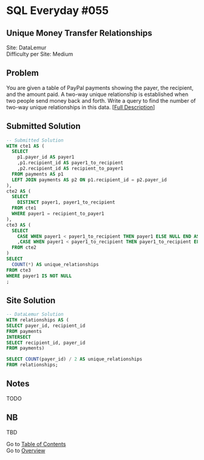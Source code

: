 # SQL Everyday \#055

## Unique Money Transfer Relationships

Site: DataLemur\
Difficulty per Site: Medium

## Problem

You are given a table of PayPal payments showing the payer, the recipient, and the amount paid. A two-way unique relationship is established when two people send money back and forth. Write a query to find the number of two-way unique relationships in this data. [[Full Description](https://datalemur.com/questions/money-transfer-relationships)]

## Submitted Solution

```sql
-- Submitted Solution
WITH cte1 AS (
  SELECT 
    p1.payer_id AS payer1
    ,p1.recipient_id AS payer1_to_recipient
    ,p2.recipient_id AS recipient_to_payer1
  FROM payments AS p1 
  LEFT JOIN payments AS p2 ON p1.recipient_id = p2.payer_id
),
cte2 AS (
  SELECT
    DISTINCT payer1, payer1_to_recipient
  FROM cte1
  WHERE payer1 = recipient_to_payer1
),
cte3 AS (
  SELECT
    CASE WHEN payer1 < payer1_to_recipient THEN payer1 ELSE NULL END AS payer1
    ,CASE WHEN payer1 < payer1_to_recipient THEN payer1_to_recipient ELSE NULL END AS payer2
  FROM cte2
)
SELECT
  COUNT(*) AS unique_relationships
FROM cte3
WHERE payer1 IS NOT NULL
;
```

## Site Solution

```sql
-- DataLemur Solution 
WITH relationships AS (
SELECT payer_id, recipient_id
FROM payments
INTERSECT
SELECT recipient_id, payer_id
FROM payments)

SELECT COUNT(payer_id) / 2 AS unique_relationships
FROM relationships;
```

## Notes

TODO

## NB

TBD

Go to [Table of Contents](/README.md#contents)\
Go to [Overview](/README.md)

